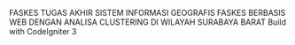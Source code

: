 FASKES
TUGAS AKHIR
SISTEM INFORMASI GEOGRAFIS FASKES BERBASIS WEB DENGAN ANALISA CLUSTERING DI WILAYAH SURABAYA BARAT Build with CodeIgniter 3
